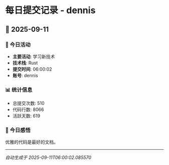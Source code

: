 # 每日提交记录 - dennis

## 📅 2025-09-11

### 🎯 今日活动
- **主要活动**: 学习新技术
- **技术栈**: Rust
- **提交时间**: 06:00:02
- **账号**: dennis

### 📊 统计信息
- 总提交次数: 510
- 代码行数: 8066
- 活跃天数: 619

### 💭 今日感悟
优雅的代码是最好的文档。

---
*自动生成于 2025-09-11T06:00:02.085570*
